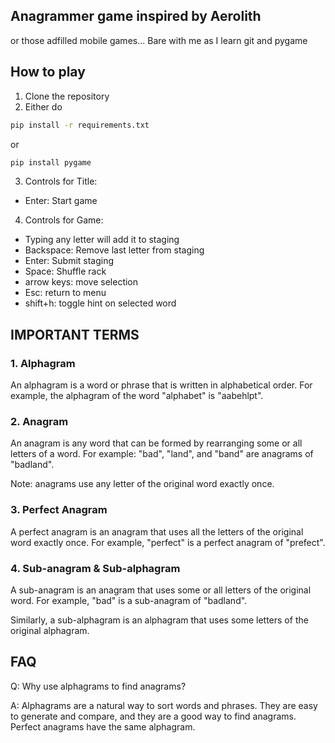 ## Anagrammer game inspired by Aerolith
or those adfilled mobile games...
Bare with me as I learn git and pygame

## How to play

1. Clone the repository
2. Either do
```bash
pip install -r requirements.txt
```
or 
```bash
pip install pygame
```
3. Controls for Title:
- Enter: Start game

4. Controls for Game:
- Typing any letter will add it to staging
- Backspace: Remove last letter from staging
- Enter: Submit staging
- Space: Shuffle rack
- arrow keys: move selection
- Esc: return to menu
- shift+h: toggle hint on selected word

## IMPORTANT TERMS

### 1. Alphagram

An alphagram is a word or phrase that is written in alphabetical order. For example, the alphagram of the word "alphabet" is "aabehlpt".

### 2. Anagram

An anagram is any word that can be formed by rearranging some or all letters of a word. For example: "bad", "land", and "band" are anagrams of "badland".

Note: anagrams use any letter of the original word exactly once.

### 3. Perfect Anagram

A perfect anagram is an anagram that uses all the letters of the original word exactly once. For example, "perfect" is a perfect anagram of "prefect".

### 4. Sub-anagram & Sub-alphagram

A sub-anagram is an anagram that uses some or all letters of the original word. For example, "bad" is a sub-anagram of "badland". 

Similarly, a sub-alphagram is an alphagram that uses some letters of the original alphagram.

## FAQ

Q: Why use alphagrams to find anagrams?

A: Alphagrams are a natural way to sort words and phrases. They are easy to generate and compare, and they are a good way to find anagrams. Perfect anagrams have the same alphagram. 
